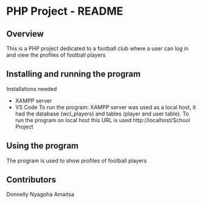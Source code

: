 # PHP Project - README

## Overview
This is a PHP project dedicated to a football club where a user can log in and view the profiles of football players

## Installing and running the program
Installations needed
- XAMPP server
- VS Code
To run the program:
XAMPP server was used as a local host, it had the database (wcl_players) and tables (player and user table).
To run the program on local host this URL is used http://localhost/School Project

 ## Using the program
 The program is used to show profiles of football players

 ## Contributors
 Donnelly Nyagoha Amaitsa
